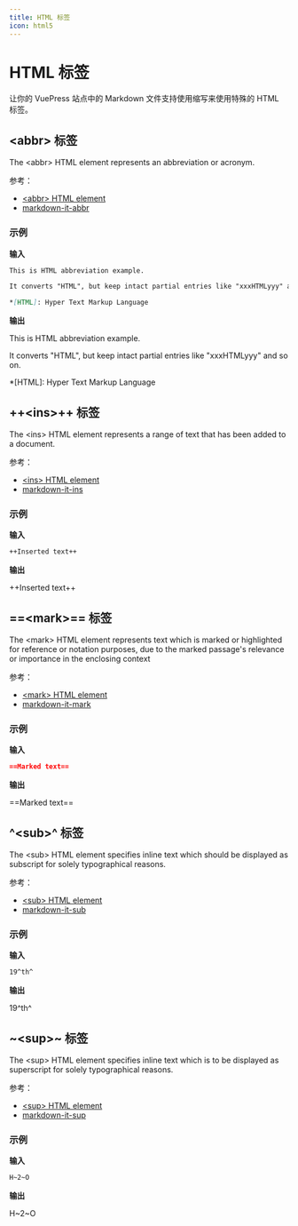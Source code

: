 ```yaml
---
title: HTML 标签
icon: html5
---
```

# HTML 标签 
让你的 VuePress 站点中的 Markdown 文件支持使用缩写来使用特殊的 HTML 标签。

<!-- more -->

## \<abbr\> 标签
The \<abbr\> HTML element represents an abbreviation or acronym.

参考：
- [\<abbr\> HTML element](https://developer.mozilla.org/en-US/docs/Web/HTML/Element/abbr)
- [markdown-it-abbr](https://github.com/markdown-it/markdown-it-abbr)
### 示例

**输入**
```md
This is HTML abbreviation example.

It converts "HTML", but keep intact partial entries like "xxxHTMLyyy" and so on.

*[HTML]: Hyper Text Markup Language
```

**输出**

This is HTML abbreviation example.

It converts "HTML", but keep intact partial entries like "xxxHTMLyyy" and so on.

*[HTML]: Hyper Text Markup Language

## ++\<ins\>++ 标签
The \<ins\> HTML element represents a range of text that has been added to a document.

参考：
- [\<ins\> HTML element](https://developer.mozilla.org/en-US/docs/Web/HTML/Element/ins)
- [markdown-it-ins](https://github.com/markdown-it/markdown-it-ins)
### 示例

**输入**
```md
++Inserted text++
```

**输出**

++Inserted text++

## ==\<mark\>== 标签
The \<mark\> HTML element represents text which is marked or highlighted for reference or notation purposes, due to the marked passage's relevance or importance in the enclosing context

参考：
- [\<mark\> HTML element](https://developer.mozilla.org/en-US/docs/Web/HTML/Element/mark)
- [markdown-it-mark](https://github.com/markdown-it/markdown-it-mark)
### 示例

**输入**
```md
==Marked text==
```

**输出**

==Marked text==

## ^\<sub\>^ 标签
The \<sub\> HTML element specifies inline text which should be displayed as subscript for solely typographical reasons. 

参考：
- [\<sub\> HTML element](https://developer.mozilla.org/en-US/docs/Web/HTML/Element/sub)
- [markdown-it-sub](https://github.com/markdown-it/markdown-it-sub)
### 示例

**输入**
```md
19^th^
```

**输出**

19^th^

## ~\<sup\>~ 标签
The \<sup\> HTML element specifies inline text which is to be displayed as superscript for solely typographical reasons.

参考：
- [\<sup\> HTML element](https://developer.mozilla.org/en-US/docs/Web/HTML/Element/sup)
- [markdown-it-sup](https://github.com/markdown-it/markdown-it-sup)
### 示例

**输入**
```md
H~2~O
```

**输出**

H~2~O
